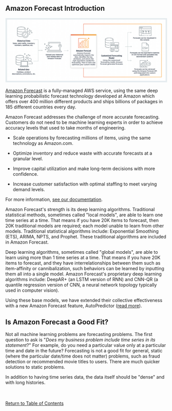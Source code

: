 ﻿
## Amazon Forecast Introduction

![Product Diagram](../images/Product-Page-Diagram_Amazon-Forecast.png)

[Amazon Forecast](https://aws.amazon.com/forecast/) is a fully-managed AWS service, using the same deep learning probabilistic forecast technology developed at Amazon which offers over 400 million different products and ships billions of packages in 185 different countries every day. 

Amazon Forecast addresses the challenge of more accurate forecasting.  Customers do not need to be machine learning experts in order to achieve accuracy levels that used to take months of engineering.

 - Scale operations by forecasting millions of items, using the same technology as Amazon.com.
   
   
 - Optimize inventory and reduce waste with accurate forecasts at a granular level.  
   
 - Improve capital utilization and make long-term decisions with more confidence.  
 
 - Increase customer satisfaction with optimal staffing to meet varying demand levels.

For more information, [see our documentation](https://docs.aws.amazon.com/forecast/latest/dg/getting-started.html).

Amazon Forecast's strength is its deep learning algorithms. Traditional statistical methods, sometimes called "local models", are able to learn one time series at a time. That means if you have 20K items to forecast, then 20K traditional models are required; each model unable to learn from other models. Traditional statistical algorithms include: Exponential Smoothing (ETS), ARIMA, NPTS, and Prophet. These traditional algorithms are included in Amazon Forecast.

Deep learning algorithms, sometimes called "global models", are able to learn using more than 1 time series at a time. That means if you have 20K items to forecast, and they have interrelationships between them such as item-affinity or cannibalization, such behaviors can be learned by inputting them all into a single model. Amazon Forecast's proprietary deep learning algorithms include: DeepAR+ (an LSTM version of RNN) and CNN-QR (a quantile regression version of CNN, a neural network topology typically used in computer vision).

Using these base models, we have extended their collective effectiveness with a new Amazon Forecast feature, AutoPredictor ([read more](AutoPredictor.md)).

## Is Amazon Forecast a Good Fit?

Not all machine learning problems are forecasting problems. The first question to ask is "*Does my business problem include time series in its statement*?" For example, do you need a particular value only at a particular time and date in the future? Forecasting is not a good fit for general, static (where the particular date/time does not matter) problems, such as fraud detection or recommended movie titles to users.  There are much quicker solutions to static problems.

In addition to having time series data, the data itself should be "dense" and with long histories.

<br><br>
[Return to Table of Contents](../README.md)